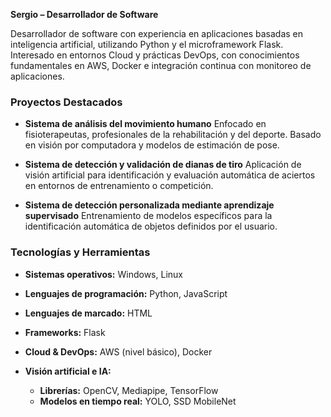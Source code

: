 **Sergio – Desarrollador de Software**

Desarrollador de software con experiencia en aplicaciones basadas en inteligencia artificial, utilizando Python y el microframework Flask. Interesado en entornos Cloud y prácticas DevOps, con conocimientos fundamentales en AWS, Docker e integración continua con monitoreo de aplicaciones.

### Proyectos Destacados

* **Sistema de análisis del movimiento humano**
  Enfocado en fisioterapeutas, profesionales de la rehabilitación y del deporte. Basado en visión por computadora y modelos de estimación de pose.

* **Sistema de detección y validación de dianas de tiro**
  Aplicación de visión artificial para identificación y evaluación automática de aciertos en entornos de entrenamiento o competición.

* **Sistema de detección personalizada mediante aprendizaje supervisado**
  Entrenamiento de modelos específicos para la identificación automática de objetos definidos por el usuario.

### Tecnologías y Herramientas

* **Sistemas operativos:** Windows, Linux
* **Lenguajes de programación:** Python, JavaScript
* **Lenguajes de marcado:** HTML
* **Frameworks:** Flask
* **Cloud & DevOps:** AWS (nivel básico), Docker
* **Visión artificial e IA:**

  * **Librerías:** OpenCV, Mediapipe, TensorFlow
  * **Modelos en tiempo real:** YOLO, SSD MobileNet 
